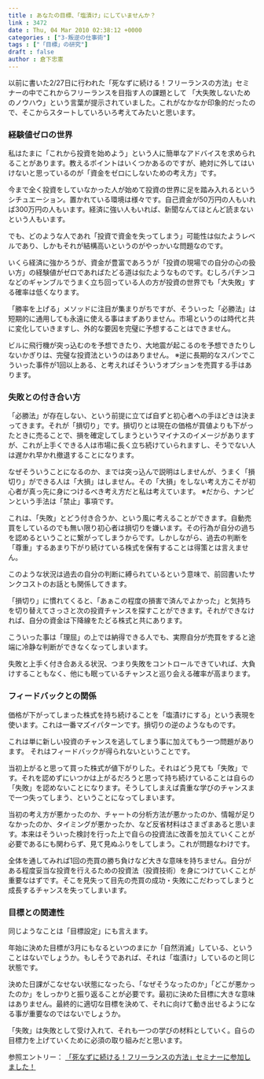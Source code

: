 ```yaml
---
title : あなたの目標、「塩漬け」にしていませんか？
link : 3472
date : Thu, 04 Mar 2010 02:38:12 +0000
categories : ["3-叛逆の仕事術"]
tags : ["「目標」の研究"]
draft : false
author : 倉下忠憲
---
```


以前に書いた2/27日に行われた「死なずに続ける！フリーランスの方法」セミナーの中でこれからフリーランスを目指す人の課題として
「大失敗しないためのノウハウ」という言葉が提示されていました。これがなかなか印象的だったので、そこからスタートしていろいろ考えてみたいと思います。

<h3>経験値ゼロの世界</h3>
私はたまに「これから投資を始めよう」という人に簡単なアドバイスを求められることがあります。教えるポイントはいくつかあるのですが、絶対に外してはいけないと思っているのが「資金をゼロにしないための考え方」です。

今まで全く投資をしていなかった人が始めて投資の世界に足を踏み入れるというシチュエーション。置かれている環境は様々です。自己資金が50万円の人もいれば300万円の人もいます。経済に強い人もいれば、新聞なんてほとんど読まないという人もいます。

でも、どのような人であれ「投資で資金を失ってしまう」可能性は似たようレベルであり、しかもそれが結構高いというのがやっかいな問題なのです。

いくら経済に強かろうが、資金が豊富であろうが「投資の現場での自分の心の扱い方」の経験値がゼロであればたどる道は似たようなものです。むしろパチンコなどのギャンブルでうまく立ち回っている人の方が投資の世界でも「大失敗」する確率は低くなります。

「勝率を上げる」メソッドに注目が集まりがちですが、そういった「必勝法」は短期的に通用しても永遠に使える事はまずありません。市場というのは時代と共に変化していきますし、外的な要因を完璧に予想することはできません。

ビルに飛行機が突っ込むのを予想できたり、大地震が起こるのを予想できたりしないかぎりは、完璧な投資法というのはありません。
※逆に長期的なスパンでこういった事件が1回以上ある、と考えればそういうオプションを売買する手はあります。

<h3>失敗との付き合い方</h3>
「必勝法」が存在しない、という前提に立てば自ずと初心者への手ほどきは決まってきます。それが「損切り」です。損切りとは現在の価格が買値よりも下がったときに売ることで、損を確定してしまうというマイナスのイメージがありますが、これが上手くできる人は市場に長く立ち続けていられますし、そうでない人は遅かれ早かれ撤退することになります。

なぜそういうことになるのか、までは突っ込んで説明はしませんが、うまく「損切り」ができる人は「大損」はしません。その「大損」をしない考え方こそが初心者が真っ先に身につけるべき考え方だと私は考えています。
※だから、ナンピンという手法は「禁止」事項です。

これは、「失敗」とどう付き合うか、という風に考えることができます。自動売買をしているのでも無い限り初心者は損切りを嫌います。その行為が自分の過ちを認めるということに繋がってしまうからです。しかしながら、過去の判断を「尊重」するあまり下がり続けている株式を保有することは得策とは言えません。

このような状況は過去の自分の判断に縛られているという意味で、前回書いたサンクコストのお話とも関係してきます。

「損切り」に慣れてくると、「あぁこの程度の損害で済んでよかった」と気持ちを切り替えてさっさと次の投資チャンスを探すことができます。それができなければ、自分の資金は下降線をたどる株式と共にあります。

こういった事は「理屈」の上では納得できる人でも、実際自分が売買をすると途端に冷静な判断ができなくなってしまいます。

失敗と上手く付き合あえる状況、つまり失敗をコントロールできていれば、大負けすることもなく、他にも眠っているチャンスと巡り会える確率が高まります。

<h3>フィードバックとの関係</h3>
価格が下がってしまった株式を持ち続けることを「塩漬けにする」という表現を使います。これは一番マズイパターンです。損切りの逆のようなものです。

これは単に新しい投資のチャンスを逃してしまう事に加えてもう一つ問題があります。
それはフィードバックが得られないということです。

当初上がると思って買った株式が値下がりした。それはどう見ても「失敗」です。それを認めずにいつかは上がるだろうと思って持ち続けていることは自らの「失敗」を認めないことになります。そうしてしまえば貴重な学びのチャンスまで一つ失ってしまう、ということになってしまいます。

当初の考え方が悪かったのか、チャートの分析方法が悪かったのか、情報が足りなかったのか、タイミングが悪かったか、など反省材料はさまざまあると思います。本来はそういった検討を行った上で自らの投資法に改善を加えていくことが必要であるにも関わらず、見て見ぬふりをしてしまう。これが問題なわけです。

全体を通してみれば1回の売買の勝ち負けなど大きな意味を持ちません。自分がある程度妥当な投資を行えるための投資法（投資技術）を身につけていくことが重要なはずです。そこを見失って目先の売買の成功・失敗にこだわってしまうと成長するチャンスを失ってしまいます。

<h3>目標との関連性</h3>
同じようなことは「目標設定」にも言えます。

年始に決めた目標が3月にもなるといつのまにか「自然消滅」している、ということはないでしょうか。もしそうであれば、それは「塩漬け」しているのと同じ状態です。

決めた日課がこなせない状態になったら、「なぜそうなったのか」「どこが悪かったのか」をしっかりと振り返ることが必要です。最初に決めた目標に大きな意味はありません。最終的に適切な目標を決めて、それに向けて動き出せるようになる事が重要なのではないでしょうか。

「失敗」は失敗として受け入れて、それも一つの学びの材料としていく。自らの目標力を上げていくために必須の取り組みだと思います。

参照エントリー：
<a href="https://rashita.net/blog/?p=3453">「死なずに続ける！フリーランスの方法」セミナーに参加しました！</a>